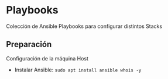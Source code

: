 # Playbooks

Colección de Ansible Playbooks para configurar distintos Stacks

## Preparación

Configuración de la máquina Host

- Instalar Ansible: `sudo apt install ansible whois -y`
